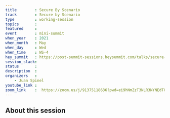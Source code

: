 ```yaml
---
title        : Secure By Scenario
track        : Secure by Scenario
type         : working-session
topics       :
featured     :
event        : mini-summit
when_year    : 2021
when_month   : May
when_day     : Wed
when_time    : WS-4
hey_summit   : https://post-summit-sessions.heysummit.com/talks/secure-by-scenario-4/
session_slack:
status       : 
description  :
organizers   :
    - Juan Spinel
youtube_link : 
zoom_link    :  https://zoom.us/j/91375118636?pwd=ei9hNmZzT3NLR3NYNEdTOEl4c09hUT09
---
```


## About this session
